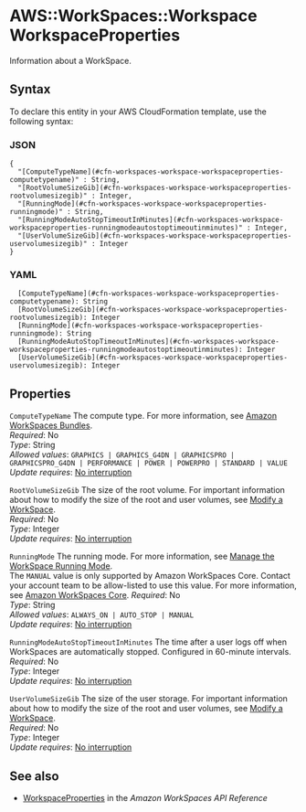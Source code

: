 # AWS::WorkSpaces::Workspace WorkspaceProperties<a name="aws-properties-workspaces-workspace-workspaceproperties"></a>

Information about a WorkSpace\.

## Syntax<a name="aws-properties-workspaces-workspace-workspaceproperties-syntax"></a>

To declare this entity in your AWS CloudFormation template, use the following syntax:

### JSON<a name="aws-properties-workspaces-workspace-workspaceproperties-syntax.json"></a>

```
{
  "[ComputeTypeName](#cfn-workspaces-workspace-workspaceproperties-computetypename)" : String,
  "[RootVolumeSizeGib](#cfn-workspaces-workspace-workspaceproperties-rootvolumesizegib)" : Integer,
  "[RunningMode](#cfn-workspaces-workspace-workspaceproperties-runningmode)" : String,
  "[RunningModeAutoStopTimeoutInMinutes](#cfn-workspaces-workspace-workspaceproperties-runningmodeautostoptimeoutinminutes)" : Integer,
  "[UserVolumeSizeGib](#cfn-workspaces-workspace-workspaceproperties-uservolumesizegib)" : Integer
}
```

### YAML<a name="aws-properties-workspaces-workspace-workspaceproperties-syntax.yaml"></a>

```
  [ComputeTypeName](#cfn-workspaces-workspace-workspaceproperties-computetypename): String
  [RootVolumeSizeGib](#cfn-workspaces-workspace-workspaceproperties-rootvolumesizegib): Integer
  [RunningMode](#cfn-workspaces-workspace-workspaceproperties-runningmode): String
  [RunningModeAutoStopTimeoutInMinutes](#cfn-workspaces-workspace-workspaceproperties-runningmodeautostoptimeoutinminutes): Integer
  [UserVolumeSizeGib](#cfn-workspaces-workspace-workspaceproperties-uservolumesizegib): Integer
```

## Properties<a name="aws-properties-workspaces-workspace-workspaceproperties-properties"></a>

`ComputeTypeName`  <a name="cfn-workspaces-workspace-workspaceproperties-computetypename"></a>
The compute type\. For more information, see [Amazon WorkSpaces Bundles](http://aws.amazon.com/workspaces/details/#Amazon_WorkSpaces_Bundles)\.  
*Required*: No  
*Type*: String  
*Allowed values*: `GRAPHICS | GRAPHICS_G4DN | GRAPHICSPRO | GRAPHICSPRO_G4DN | PERFORMANCE | POWER | POWERPRO | STANDARD | VALUE`  
*Update requires*: [No interruption](https://docs.aws.amazon.com/AWSCloudFormation/latest/UserGuide/using-cfn-updating-stacks-update-behaviors.html#update-no-interrupt)

`RootVolumeSizeGib`  <a name="cfn-workspaces-workspace-workspaceproperties-rootvolumesizegib"></a>
The size of the root volume\. For important information about how to modify the size of the root and user volumes, see [Modify a WorkSpace](https://docs.aws.amazon.com/workspaces/latest/adminguide/modify-workspaces.html)\.  
*Required*: No  
*Type*: Integer  
*Update requires*: [No interruption](https://docs.aws.amazon.com/AWSCloudFormation/latest/UserGuide/using-cfn-updating-stacks-update-behaviors.html#update-no-interrupt)

`RunningMode`  <a name="cfn-workspaces-workspace-workspaceproperties-runningmode"></a>
The running mode\. For more information, see [Manage the WorkSpace Running Mode](https://docs.aws.amazon.com/workspaces/latest/adminguide/running-mode.html)\.  
The `MANUAL` value is only supported by Amazon WorkSpaces Core\. Contact your account team to be allow\-listed to use this value\. For more information, see [Amazon WorkSpaces Core](http://aws.amazon.com/workspaces/core/)\.
*Required*: No  
*Type*: String  
*Allowed values*: `ALWAYS_ON | AUTO_STOP | MANUAL`  
*Update requires*: [No interruption](https://docs.aws.amazon.com/AWSCloudFormation/latest/UserGuide/using-cfn-updating-stacks-update-behaviors.html#update-no-interrupt)

`RunningModeAutoStopTimeoutInMinutes`  <a name="cfn-workspaces-workspace-workspaceproperties-runningmodeautostoptimeoutinminutes"></a>
The time after a user logs off when WorkSpaces are automatically stopped\. Configured in 60\-minute intervals\.  
*Required*: No  
*Type*: Integer  
*Update requires*: [No interruption](https://docs.aws.amazon.com/AWSCloudFormation/latest/UserGuide/using-cfn-updating-stacks-update-behaviors.html#update-no-interrupt)

`UserVolumeSizeGib`  <a name="cfn-workspaces-workspace-workspaceproperties-uservolumesizegib"></a>
The size of the user storage\. For important information about how to modify the size of the root and user volumes, see [Modify a WorkSpace](https://docs.aws.amazon.com/workspaces/latest/adminguide/modify-workspaces.html)\.  
*Required*: No  
*Type*: Integer  
*Update requires*: [No interruption](https://docs.aws.amazon.com/AWSCloudFormation/latest/UserGuide/using-cfn-updating-stacks-update-behaviors.html#update-no-interrupt)

## See also<a name="aws-properties-workspaces-workspace-workspaceproperties--seealso"></a>
+  [WorkspaceProperties](https://docs.aws.amazon.com/workspaces/latest/api/API_WorkspaceProperties.html) in the *Amazon WorkSpaces API Reference* 

